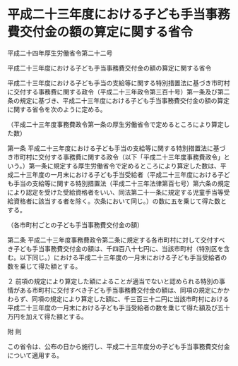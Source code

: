 # 平成二十三年度における子ども手当事務費交付金の額の算定に関する省令

平成二十四年厚生労働省令第二十二号

平成二十三年度における子ども手当事務費交付金の額の算定に関する省令

平成二十三年度における子ども手当の支給等に関する特別措置法に基づき市町村に交付する事務費に関する政令（平成二十三年政令第三百十号）第一条及び第二条の規定に基づき、平成二十三年度における子ども手当事務費交付金の額の算定に関する省令を次のように定める。

（平成二十三年度事務費政令第一条の厚生労働省令で定めるところにより算定した数）

第一条 平成二十三年度における子ども手当の支給等に関する特別措置法に基づき市町村に交付する事務費に関する政令（以下「平成二十三年度事務費政令」という。）第一条に規定する厚生労働省令で定めるところにより算定した数は、平成二十三年度の一月末における子ども手当受給者（平成二十三年度における子ども手当の支給等に関する特別措置法（平成二十三年法律第百七号）第六条の規定により認定を受けた受給資格者をいい、同法第二十一条に規定する児童手当等受給資格者に該当する者を除く。次条において同じ。）の数に五を乗じて得た数とする。

（各市町村ごとの子ども手当事務費交付金の額）

第二条 平成二十三年度事務費政令第二条に規定する各市町村に対して交付すべき子ども手当事務費交付金の額は、千四百八十七円に、当該市町村（特別区を含む。以下同じ。）における平成二十三年度の一月末における子ども手当受給者の数を乗じて得た額とする。

２ 前項の規定により算定した額によることが適当でないと認められる特別の事情がある市町村に交付すべき子ども手当事務費交付金の額は、同項の規定にかかわらず、同項の規定により算定した額に、千三百三十二円に当該市町村における平成二十三年度の一月末における子ども手当受給者の数を乗じて得た額及び五十万円を加えて得た額とする。

附 則

この省令は、公布の日から施行し、平成二十三年度分の子ども手当事務費交付金について適用する。
